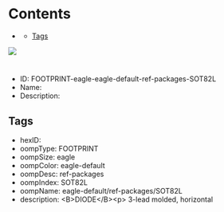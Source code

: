 



Contents
========

* [](#)
	* [Tags](#tags)
  
![][im]
# 

- ID: FOOTPRINT-eagle-eagle-default-ref-packages-SOT82L
- Name: 
- Description: 

## Tags

- hexID: 
- oompType: FOOTPRINT
- oompSize: eagle
- oompColor: eagle-default
- oompDesc: ref-packages
- oompIndex: SOT82L
- oompName: eagle-default/ref-packages/SOT82L
- description: &lt;B&gt;DIODE&lt;/B&gt;&lt;p&gt;&#xD;
3-lead molded, horizontal



[im]: image.png
